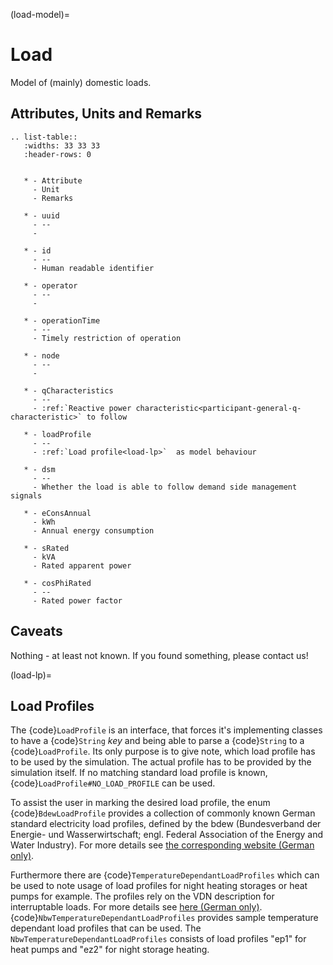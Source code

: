 (load-model)=

# Load

Model of (mainly) domestic loads.

## Attributes, Units and Remarks

```{eval-rst}
.. list-table::
   :widths: 33 33 33
   :header-rows: 0


   * - Attribute
     - Unit
     - Remarks

   * - uuid
     - --
     -

   * - id
     - --
     - Human readable identifier

   * - operator
     - --
     -

   * - operationTime
     - --
     - Timely restriction of operation

   * - node
     - --
     -

   * - qCharacteristics
     - --
     - :ref:`Reactive power characteristic<participant-general-q-characteristic>` to follow

   * - loadProfile
     - --
     - :ref:`Load profile<load-lp>`  as model behaviour

   * - dsm
     - --
     - Whether the load is able to follow demand side management signals

   * - eConsAnnual
     - kWh
     - Annual energy consumption

   * - sRated
     - kVA
     - Rated apparent power

   * - cosPhiRated
     - --
     - Rated power factor

```

## Caveats

Nothing - at least not known.
If you found something, please contact us!

(load-lp)=

## Load Profiles

The {code}`LoadProfile` is an interface, that forces it's implementing classes to have a {code}`String` *key*
and being able to parse a {code}`String` to a {code}`LoadProfile`.
Its only purpose is to give note, which load profile has to be used by the simulation.
The actual profile has to be provided by the simulation itself.
If no matching standard load profile is known, {code}`LoadProfile#NO_LOAD_PROFILE` can be used.

To assist the user in marking the desired load profile, the enum {code}`BdewLoadProfile` provides a collection of
commonly known German standard electricity load profiles, defined by the bdew (Bundesverband der Energie- und
Wasserwirtschaft; engl. Federal Association of the Energy and Water Industry). For more details see
[the corresponding website (German only)](https://www.bdew.de/energie/standardlastprofile-strom/).

Furthermore there are {code}`TemperatureDependantLoadProfiles` which can be used to note usage of load profiles for night heating storages or heat pumps for example.
The profiles rely on the VDN description for interruptable loads.
For more details see [here (German only)](https://www.bdew.de/media/documents/LPuVe-Praxisleitfaden.pdf).
{code}`NbwTemperatureDependantLoadProfiles` provides sample temperature dependant load profiles that can be used.
The `NbwTemperatureDependantLoadProfiles` consists of load profiles "ep1" for heat pumps and "ez2" for night storage heating.
